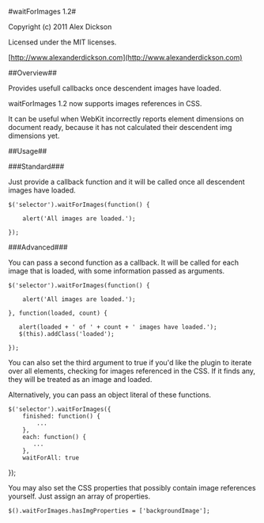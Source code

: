 #waitForImages 1.2#

Copyright (c) 2011 Alex Dickson

Licensed under the MIT licenses.

[http://www.alexanderdickson.com](http://www.alexanderdickson.com)

##Overview##

Provides usefull callbacks once descendent images have loaded.

waitForImages 1.2 now supports images references in CSS.

It can be useful when WebKit incorrectly reports element dimensions on document ready, because it has not calculated their descendent img dimensions yet.


##Usage##

###Standard###

Just provide a callback function and it will be called once all descendent images have loaded.

    $('selector').waitForImages(function() {
   
        alert('All images are loaded.');

    });

###Advanced###

You can pass a second function as a callback. It will be called for each image that is loaded, with some information passed as arguments.

    $('selector').waitForImages(function() {

        alert('All images are loaded.');

    }, function(loaded, count) {

       alert(loaded + ' of ' + count + ' images have loaded.');
       $(this).addClass('loaded');

    });

You can also set the third argument to true if you'd like the plugin to iterate over all elements, checking for images referenced in the CSS. If it finds any, they will be treated as an image and loaded.

Alternatively, you can pass an object literal of these functions.

    $('selector').waitForImages({
        finished: function() {
            ...
        },
        each: function() {
           ...
        },
        waitForAll: true
   });

You may also set the CSS properties that possibly contain image references yourself. Just assign an array of properties.

    $().waitForImages.hasImgProperties = ['backgroundImage'];
